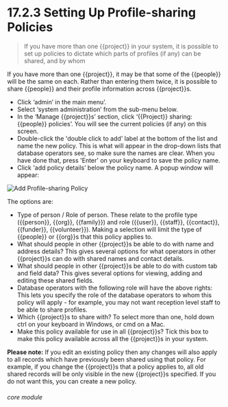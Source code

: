 # 17.2.3 <i class="fas fa-project-diagram"></i> Setting Up Profile-sharing Policies

> If you have more than one {{project}} in your system, it is possible to set up policies to dictate which parts of profiles (if any) can be shared, and by whom


If you have more than one {{project}}, it may be that some of the {{people}} will be the same on each. Rather than entering them twice, it is possible to share {{people}} and their profile information across {{project}}s.

- Click ‘admin’ in the main menu’.
- Select ‘system administration’ from the sub-menu below.
- In the ‘Manage {{project}}s’ section, click ‘{{Project}} sharing: {{people}} policies’.  You will see the current policies (if any) on this screen.
- Double-click the 'double click to add' label at the bottom of the list and name the new policy. This is what will appear in the drop-down lists that database operators see, so make sure the names are clear. When you have done that, press 'Enter' on your keyboard to save the policy name.
- Click 'add policy details’ below the policy name. A popup window will appear:

![Add Profile-sharing Policy](17.2.3a.png)

The options are:
  - Type of person / Role of person. These relate to the profile type ({{person}}, {{org}}, {{family}}) and role ({{user}}, {{staff}}, {{contact}}, {{funder}}, {{volunteer}}). Making a selection will limit the type of {{people}} or {{org}}s that this policy applies to.
  -	What should people in other {{project}}s be able to do with name and address details? This gives several options for what operators in other {{project}}s can do with shared names and contact details.
  - What should people in other {{project}}s be able to do with custom tab and field data? This gives several options for viewing, adding and editing these shared fields.
  - Database operators with the following role will have the above rights: This lets you specify the role of the database operators to whom this policy will apply - for example, you may not want reception level staff to be able to share profiles.
  - Which {{project}}s to share with? To select more than one, hold down ctrl on your keyboard in Windows, or cmd on a Mac.
  - Make this policy available for use in all {{project}}s? Tick this box to make this policy available across all the {{project}}s in your system.
 

**Please note:** If you edit an existing policy then any changes will also apply to all records which have previously been shared using that policy. For example, if you change the {{project}}s that a policy applies to, all old shared records will be only visible in the new {{project}}s specified. If you do not want this, you can create a new policy. 


###### core module
